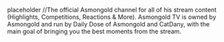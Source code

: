 placeholder //The official Asmongold channel for all of his stream content (Highlights, Competitions, Reactions & More). Asmongold TV is owned by Asmongold and run by Daily Dose of Asmongold and CatDany, with the main goal of bringing you the best moments from the stream.
